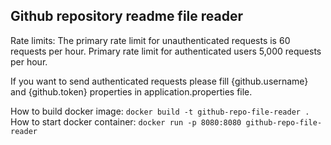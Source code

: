 ## Github repository readme file reader

Rate limits:
The primary rate limit for unauthenticated requests is 60 requests per hour.
Primary rate limit for authenticated users 5,000 requests per hour.

If you want to send authenticated requests please fill {github.username} and {github.token} properties in application.properties file.

How to build docker image:
`docker build -t github-repo-file-reader .`
How to start docker container:
`docker run -p 8080:8080 github-repo-file-reader`




